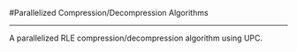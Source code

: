 #Parallelized Compression/Decompression Algorithms

---

A parallelized RLE compression/decompression algorithm using UPC.